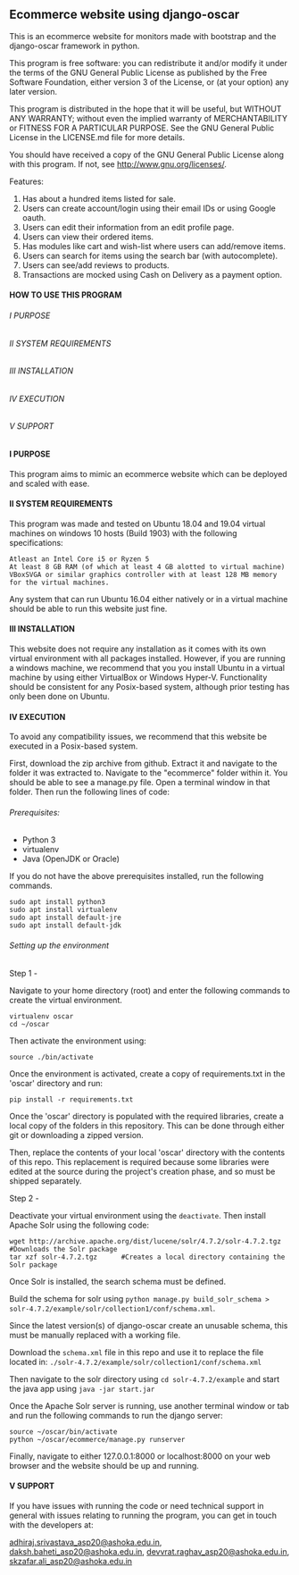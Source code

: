 Ecommerce website using django-oscar
------------------------------------

This is an ecommerce website for monitors made with bootstrap and the django-oscar framework in python.

This program is free software: you can redistribute it and/or modify
it under the terms of the GNU General Public License as published by
the Free Software Foundation, either version 3 of the License, or
(at your option) any later version.

This program is distributed in the hope that it will be useful,
but WITHOUT ANY WARRANTY; without even the implied warranty of
MERCHANTABILITY or FITNESS FOR A PARTICULAR PURPOSE.  See the
GNU General Public License in the LICENSE.md file for more details.

You should have received a copy of the GNU General Public License
along with this program.  If not, see <http://www.gnu.org/licenses/>.

Features:
1. Has about a hundred items listed for sale.
1. Users can create account/login using their email IDs or using Google oauth.
1. Users can edit their information from an edit profile page.
1. Users can view their ordered items.
1. Has modules like cart and wish-list where users can add/remove items.
1. Users can search for items using the search bar (with autocomplete). 
1. Users can see/add reviews to products.
1. Transactions are mocked using Cash on Delivery as a payment option.


#### HOW TO USE THIS PROGRAM

######	I	PURPOSE
######	II	SYSTEM REQUIREMENTS
######	III	INSTALLATION
######	IV	EXECUTION 
######	V	SUPPORT

####	I	PURPOSE

This program aims to mimic an ecommerce website which can be deployed and scaled with ease. 

####	II	SYSTEM REQUIREMENTS
   
   This program was made and tested on Ubuntu 18.04 and 19.04 virtual machines on windows 10 hosts (Build 1903) with the following specifications:

	Atleast an Intel Core i5 or Ryzen 5
	At least 8 GB RAM (of which at least 4 GB alotted to virtual machine)
	VBoxSVGA or similar graphics controller with at least 128 MB memory for the virtual machines.

   Any system that can run Ubuntu 16.04 either natively or in a virtual machine should be able to run this website just fine.

####	III	INSTALLATION
	
This website does not require any installation as it comes with its own virtual environment with all packages installed.
However, if you are running a windows machine, we recommend that you you install Ubuntu in a virtual machine by using either VirtualBox or Windows Hyper-V.
Functionality should be consistent for any Posix-based system, although prior testing has only been done on Ubuntu.
	
####	IV	EXECUTION
	
To avoid any compatibility issues, we recommend that this website be executed in a Posix-based system.

First, download the zip archive from github. Extract it and navigate to the folder it was extracted to. Navigate to the "ecommerce" folder within it. You should be able to see a manage.py file. Open a terminal window in that folder. Then run the following lines of code:

###### Prerequisites:

- Python 3
- virtualenv
- Java (OpenJDK or Oracle)

If you do not have the above prerequisites installed, run the following commands.

```
sudo apt install python3
sudo apt install virtualenv 
sudo apt install default-jre
sudo apt install default-jdk
```

###### Setting up the environment

Step 1 -

Navigate to your home directory (root) and enter the following commands to create the virtual environment.

```
virtualenv oscar
cd ~/oscar
```
Then activate the environment using:

```
source ./bin/activate
```
Once the environment is activated, create a copy of requirements.txt in the 'oscar' directory and run:

```
pip install -r requirements.txt
```

Once the 'oscar' directory is populated with the required libraries, create a local copy of the folders in this repository. This can be done through either git or downloading a zipped version. 

Then, replace the contents of your local 'oscar' directory with the contents of this repo. This replacement is required because some libraries were edited at the source during the project's creation phase, and so must be shipped separately.

Step 2 - 

Deactivate your virtual environment using the `deactivate`. Then install Apache Solr using the following code:

```
wget http://archive.apache.org/dist/lucene/solr/4.7.2/solr-4.7.2.tgz	#Downloads the Solr package
tar xzf solr-4.7.2.tgz		#Creates a local directory containing the Solr package
```
Once Solr is installed, the search schema must be defined. 

Build the schema for solr using `python manage.py build_solr_schema > solr-4.7.2/example/solr/collection1/conf/schema.xml`.

Since the latest version(s) of django-oscar create an unusable schema, this must be manually replaced with a working file.

Download the `schema.xml` file in this repo and use it to replace the file located in:
```./solr-4.7.2/example/solr/collection1/conf/schema.xml```

Then navigate to the solr directory using `cd solr-4.7.2/example` and start the java app using `java -jar start.jar`

Once the Apache Solr server is running, use another terminal window or tab and run the following commands to run the django server:

```
source ~/oscar/bin/activate
python ~/oscar/ecommerce/manage.py runserver
```
Finally, navigate to either 127.0.0.1:8000 or localhost:8000 on your web browser and the website should be up and running.


####	V	SUPPORT
	
If you have issues with running the code or need technical support in general with
issues relating to running the program, you can get in touch with the developers at:

adhiraj.srivastava_asp20@ashoka.edu.in, 
daksh.baheti_asp20@ashoka.edu.in, 
devvrat.raghav_asp20@ashoka.edu.in, 
skzafar.ali_asp20@ashoka.edu.in

